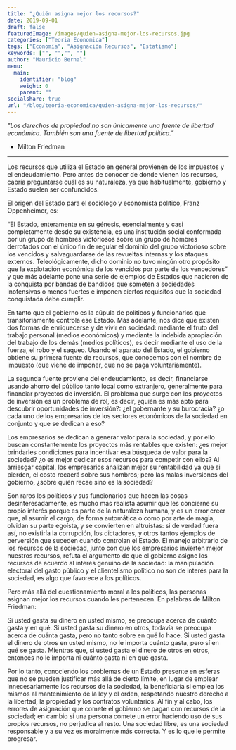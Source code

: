 ```yaml
---
title: "¿Quién asigna mejor los recursos?"
date: 2019-09-01
draft: false
featuredImage: /images/quien-asigna-mejor-los-recursos.jpg
categories: ["Teoria Economica"]
tags: ["Economía", "Asignación Recursos", "Estatismo"]
keywords: ["", "","", ""]
author: "Mauricio Bernal"
menu:
  main:
    identifier: "blog"
    weight: 0 
    parent: ""
socialshare: true
url: "/blog/teoria-economica/quien-asigna-mejor-los-recursos/"
---
```


*"Los derechos de propiedad no son únicamente una fuente de libertad económica. También son una fuente de libertad política."* 

- Milton Friedman

---

Los recursos que utiliza el Estado en general provienen de los impuestos y el endeudamiento. Pero antes de conocer de donde vienen los recursos, cabría preguntarse cuál es su naturaleza, ya que habitualmente, gobierno y Estado suelen ser confundidos.

El origen del Estado para el sociólogo y economista político, Franz Oppenheimer, es:

“El Estado, enteramente en su génesis, esencialmente y casi completamente desde su existencia, es una institución social conformada por un grupo de hombres victoriosos sobre un grupo de hombres derrotados con el único fin de regular el dominio del grupo victorioso sobre los vencidos y salvaguardarse de las revueltas internas y los ataques externos. Teleológicamente, dicho dominio no tuvo ningún otro propósito que la explotación económica de los vencidos por parte de los vencedores” y que más adelante pone una serie de ejemplos de Estados que nacieron de la conquista por bandas de bandidos que someten a sociedades inofensivas o menos fuertes e imponen ciertos requisitos que la sociedad conquistada debe cumplir.

En tanto que el gobierno es la cúpula de políticos y funcionarios que transitoriamente controla ese Estado. Más adelante, nos dice que existen dos formas de enriquecerse y de vivir en sociedad: mediante el fruto del trabajo personal (medios económicos) y mediante la indebida apropiación del trabajo de los demás (medios políticos), es decir mediante el uso de la fuerza, el robo y el saqueo. Usando el aparato del Estado, el gobierno obtiene su primera fuente de recursos, que conocemos con el nombre de impuesto (que viene de imponer, que no se paga voluntariamente).

La segunda fuente proviene del endeudamiento, es decir, financiarse usando ahorro del público tanto local como extranjero, generalmente para financiar proyectos de inversión. El problema que surge con los proyectos de inversión es un problema de rol, es decir, ¿quién es más apto para descubrir oportunidades de inversión?: ¿el gobernante y su burocracia? ¿o cada uno de los empresarios de los sectores económicos de la sociedad en conjunto y que se dedican a eso?

Los empresarios se dedican a generar valor para la sociedad, y por ello buscan constantemente los proyectos más rentables que existen: ¿es mejor brindarles condiciones para incentivar esa búsqueda de valor para la sociedad? ¿o es mejor dedicar esos recursos para competir con ellos? Al arriesgar capital, los empresarios analizan mejor su rentabilidad ya que si pierden, el costo recaerá sobre sus hombros; pero las malas inversiones del gobierno, ¿sobre quién recae sino es la sociedad?

Son raros los políticos y sus funcionarios que hacen las cosas desinteresadamente, es mucho más realista asumir que les concierne su propio interés porque es parte de la naturaleza humana, y es un error creer que, al asumir el cargo, de forma automática o como por arte de magia, olvidan su parte egoísta, y se convierten en altruistas: si de verdad fuera así, no existiría la corrupción, los dictadores, y otros tantos ejemplos de perversión que suceden cuando controlan el Estado. El manejo arbitrario de los recursos de la sociedad, junto con que los empresarios invierten mejor nuestros recursos, refuta el argumento de que el gobierno asigne los recursos de acuerdo al interés genuino de la sociedad: la manipulación electoral del gasto público y el clientelismo político no son de interés para la sociedad, es algo que favorece a los políticos.

Pero más allá del cuestionamiento moral a los políticos, las personas asignan mejor los recursos cuando les pertenecen. En palabras de Milton Friedman:

Si usted gasta su dinero en usted mismo, se preocupa acerca de cuánto gasta y en qué. Si usted gasta su dinero en otros, todavía se preocupa acerca de cuánta gasta, pero no tanto sobre en qué lo hace. Si usted gasta el dinero de otros en usted mismo, no le importa cuánto gasta, pero sí en qué se gasta. Mientras que, si usted gasta el dinero de otros en otros, entonces no le importa ni cuánto gasta ni en qué gasta.

Por lo tanto, conociendo los problemas de un Estado presente en esferas que no se pueden justificar más allá de cierto límite, en lugar de emplear innecesariamente los recursos de la sociedad, la beneficiaría si emplea los mismos al mantenimiento de la ley y el orden, respetando nuestro derecho a la libertad, la propiedad y los contratos voluntarios. Al fin y al cabo, los errores de asignación que comete el gobierno se pagan con recursos de la sociedad; en cambio si una persona comete un error haciendo uso de sus propios recursos, no perjudica al resto. Una sociedad libre, es una sociedad responsable y a su vez es moralmente más correcta. Y es lo que le permite progresar.
